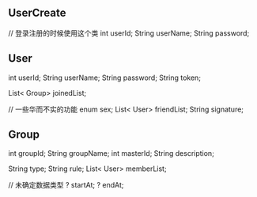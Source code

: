 

## UserCreate
//  登录注册的时候使用这个类
int userId;
String userName;
String password;

## User
int userId;
String userName;
String password;
String token;

List< Group> joinedList;

//  一些华而不实的功能
enum sex;
List< User> friendList;
String signature;



## Group
int groupId;
String groupName;
int masterId;
String description;

String type;
String rule;
List< User> memberList;

//  未确定数据类型
? startAt;
? endAt;

## 